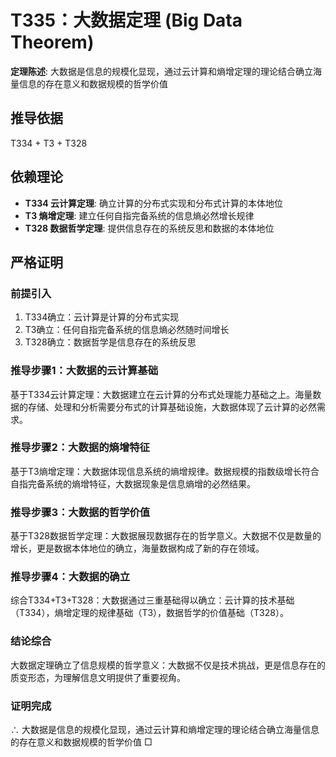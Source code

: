 # T335：大数据定理 (Big Data Theorem)

**定理陈述**: 大数据是信息的规模化显现，通过云计算和熵增定理的理论结合确立海量信息的存在意义和数据规模的哲学价值

## 推导依据
T334 + T3 + T328

## 依赖理论
- **T334 云计算定理**: 确立计算的分布式实现和分布式计算的本体地位
- **T3 熵增定理**: 建立任何自指完备系统的信息熵必然增长规律
- **T328 数据哲学定理**: 提供信息存在的系统反思和数据的本体地位

## 严格证明

### 前提引入
1. T334确立：云计算是计算的分布式实现
2. T3确立：任何自指完备系统的信息熵必然随时间增长
3. T328确立：数据哲学是信息存在的系统反思

### 推导步骤1：大数据的云计算基础
基于T334云计算定理：大数据建立在云计算的分布式处理能力基础之上。海量数据的存储、处理和分析需要分布式的计算基础设施，大数据体现了云计算的必然需求。

### 推导步骤2：大数据的熵增特征
基于T3熵增定理：大数据体现信息系统的熵增规律。数据规模的指数级增长符合自指完备系统的熵增特征，大数据现象是信息熵增的必然结果。

### 推导步骤3：大数据的哲学价值
基于T328数据哲学定理：大数据展现数据存在的哲学意义。大数据不仅是数量的增长，更是数据本体地位的确立，海量数据构成了新的存在领域。

### 推导步骤4：大数据的确立
综合T334+T3+T328：大数据通过三重基础得以确立：云计算的技术基础（T334），熵增定理的规律基础（T3），数据哲学的价值基础（T328）。

### 结论综合
大数据定理确立了信息规模的哲学意义：大数据不仅是技术挑战，更是信息存在的质变形态，为理解信息文明提供了重要视角。

### 证明完成
∴ 大数据是信息的规模化显现，通过云计算和熵增定理的理论结合确立海量信息的存在意义和数据规模的哲学价值 □